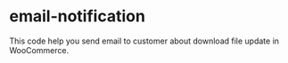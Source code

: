 # email-notification
This code help you send email to customer about download file update in WooCommerce.

